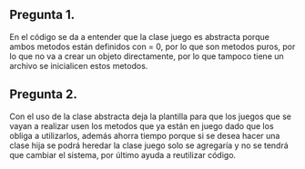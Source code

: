 ## Pregunta 1.
En el código se da a entender que la clase juego es abstracta porque ambos metodos están definidos con = 0, por lo que son metodos puros, por lo que no va a crear un objeto directamente, por lo que tampoco tiene un archivo se inicialicen estos metodos. 
## Pregunta 2.
Con el uso de la clase abstracta deja la plantilla para que los juegos que se vayan a realizar usen los metodos que ya están en juego dado que los obliga a utilizarlos, además ahorra tiempo porque si se desea hacer una clase hija se podrá heredar la clase juego solo se agregaría y no se tendrá que cambiar el sistema, por último ayuda a reutilizar código.
